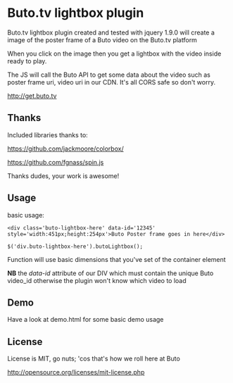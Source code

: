 Buto.tv lightbox plugin
=======================

Buto.tv lightbox plugin created and tested with jquery 1.9.0
will create a image of the poster frame of a Buto video on the Buto.tv platform

When you click on the image then you get a lightbox with the video 
inside ready to play.

The JS will call the Buto API to get some data about the video such
as poster frame uri, video uri in our CDN.  It's all CORS safe so don't worry.

http://get.buto.tv

Thanks
------
Included libraries thanks to:

https://github.com/jackmoore/colorbox/

https://github.com/fgnass/spin.js

Thanks dudes, your work is awesome!

Usage
-----

basic usage:    

    <div class='buto-lightbox-here' data-id='12345' style='width:451px;height:254px'>Buto Poster frame goes in here</div>
    
    $('div.buto-lightbox-here').butoLightbox();             

Function will use basic dimensions that you've set of the container element

**NB** the *data-id* attribute of our DIV which must contain the unique Buto video_id otherwise the plugin won't know which video to load
    

Demo
----
Have a look at demo.html for some basic demo usage


License
-------

License is MIT, go nuts; 'cos that's how we roll here at Buto

http://opensource.org/licenses/mit-license.php
